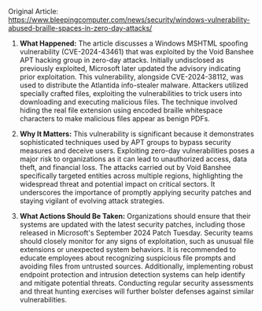 Original Article: https://www.bleepingcomputer.com/news/security/windows-vulnerability-abused-braille-spaces-in-zero-day-attacks/

1. **What Happened:**
The article discusses a Windows MSHTML spoofing vulnerability (CVE-2024-43461) that was exploited by the Void Banshee APT hacking group in zero-day attacks. Initially undisclosed as previously exploited, Microsoft later updated the advisory indicating prior exploitation. This vulnerability, alongside CVE-2024-38112, was used to distribute the Atlantida info-stealer malware. Attackers utilized specially crafted files, exploiting the vulnerabilities to trick users into downloading and executing malicious files. The technique involved hiding the real file extension using encoded braille whitespace characters to make malicious files appear as benign PDFs.

2. **Why It Matters:**
This vulnerability is significant because it demonstrates sophisticated techniques used by APT groups to bypass security measures and deceive users. Exploiting zero-day vulnerabilities poses a major risk to organizations as it can lead to unauthorized access, data theft, and financial loss. The attacks carried out by Void Banshee specifically targeted entities across multiple regions, highlighting the widespread threat and potential impact on critical sectors. It underscores the importance of promptly applying security patches and staying vigilant of evolving attack strategies.

3. **What Actions Should Be Taken:**
Organizations should ensure that their systems are updated with the latest security patches, including those released in Microsoft's September 2024 Patch Tuesday. Security teams should closely monitor for any signs of exploitation, such as unusual file extensions or unexpected system behaviors. It is recommended to educate employees about recognizing suspicious file prompts and avoiding files from untrusted sources. Additionally, implementing robust endpoint protection and intrusion detection systems can help identify and mitigate potential threats. Conducting regular security assessments and threat hunting exercises will further bolster defenses against similar vulnerabilities.